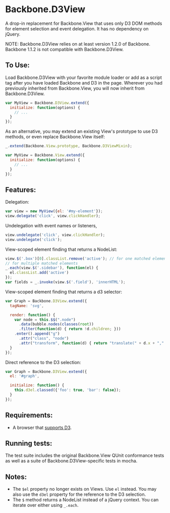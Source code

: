 Backbone.D3View
===================


A drop-in replacement for Backbone.View that uses only D3 DOM methods for
element selection and event delegation. It has no dependency on jQuery.

NOTE: Backbone.D3View relies on at least version 1.2.0 of Backbone.
Backbone 1.1.2 is not compatible with Backbone.D3View.

To Use:
-------
Load Backbone.D3View with your favorite module loader or add as a script
tag after you have loaded Backbone and D3 in the page. Wherever you had previously
inherited from Backbone.View, you will now inherit from Backbone.D3View.

```js
var MyView = Backbone.D3View.extend({
  initialize: function(options) {
    // ...
  }
});
```

As an alternative, you may extend an existing View's prototype to use D3
methods, or even replace Backbone.View itself:

```js
_.extend(Backbone.View.prototype, Backbone.D3ViewMixin);

var MyView = Backbone.View.extend({
  initialize: function(options) {
    // ...
  }
});
```

Features:
---------
Delegation:
```js
var view = new MyView({el: '#my-element'});
view.delegate('click', view.clickHandler);
```

Undelegation with event names or listeners,
```js
view.undelegate('click', view.clickHandler);
view.undelegate('click');
```

View-scoped element finding that returns a NodeList:
```js
view.$('.box')[0].classList.remove('active'); // for one matched element
// for multiple matched elements
_.each(view.$('.sidebar'), function(el) {
  el.classList.add('active')
});
var fields = _.invoke(view.$('.field'), 'innerHTML');
```

View-scoped element finding that returns a d3 selector:
```js
var Graph = Backbone.D3View.extend({
  tagName: 'svg',

  render: function() {
    var node = this.$$(".node")
      .data(bubble.nodes(classes(root))
      .filter(function(d) { return !d.children; }))
    .enter().append("g")
      .attr("class", "node")
      .attr("transform", function(d) { return "translate(" + d.x + "," + d.y + ")"; });
  }
});
```

Direct reference to the D3 selection:
```js
var Graph = Backbone.D3View.extend({
  el: '#graph',

  initialize: function() {
    this.d3el.classed({'foo': true, 'bar': false});
  }
});
```

Requirements:
-------------
* A browser that [supports D3](https://github.com/mbostock/d3/wiki#browser-support).

Running tests:
--------------
The test suite includes the original Backbone.View QUnit conformance tests as
well as a suite of Backbone.D3View-specific tests in mocha.

Notes:
------
* The `$el` property no longer exists on Views. Use `el` instead. You may also
  use the `d3el` property for the reference to the D3 selection.
* The `$` method returns a NodeList instead of a jQuery context. You can
  iterate over either using `_.each`.
